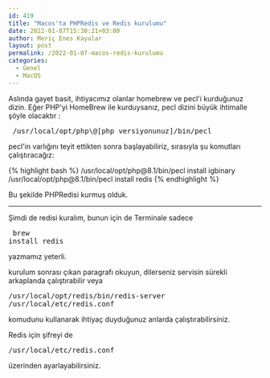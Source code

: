 ```yaml
---
id: 419
title: "Macos'ta PHPRedis ve Redis kurulumu"
date: 2022-01-07T15:30:21+03:00
author: Meriç Enes Kayalar
layout: post
permalink: /2022-01-07-macos-redis-kurulumu
categories:
  - Genel
  - MacOS
---
```

Aslında gayet basit, ihtiyacımız olanlar homebrew ve pecl'i kurduğunuz dizin. Eğer PHP'yi HomeBrew ile kurduysanız, pecl dizini büyük ihtimalle şöyle olacaktır :

<pre> /usr/local/opt/php\@[php versiyonunuz]/bin/pecl </pre>

pecl'in varlığını teyit ettikten sonra başlayabiliriz, sırasıyla şu komutları çalıştıracağız:

{% highlight bash %}
/usr/local/opt/php\@8.1/bin/pecl install igbinary
/usr/local/opt/php\@8.1/bin/pecl install redis
{% endhighlight %}

Bu şekilde PHPRedisi kurmuş olduk.

___

Şimdi de redisi kuralım, bunun için de Terminale sadece <pre> brew install redis </pre> yazmamız yeterli.

kurulum sonrası çıkan paragrafı okuyun, dilerseniz servisin sürekli arkaplanda çalıştırabilir veya <pre>/usr/local/opt/redis/bin/redis-server /usr/local/etc/redis.conf</pre> komudunu kullanarak ihtiyaç duyduğunuz anlarda çalıştırabilirsiniz.

Redis için şifreyi de <pre>/usr/local/etc/redis.conf</pre> üzerinden ayarlayabilirsiniz.